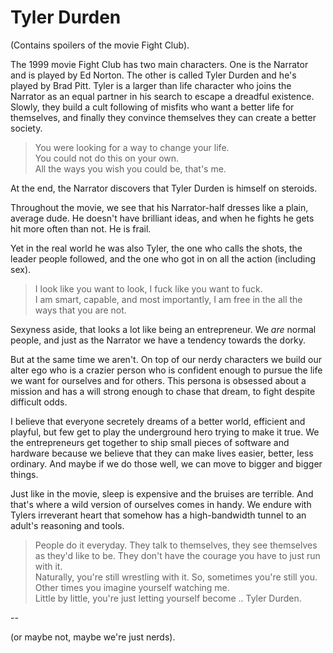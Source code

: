 # Tyler Durden

(Contains spoilers of the movie Fight Club).
 
The 1999 movie Fight Club has two main characters. One is the Narrator and is played by Ed Norton. The other is called Tyler Durden and he's played by Brad Pitt. Tyler is a larger than life character who joins the Narrator as an equal partner in his search to escape a dreadful existence. Slowly, they build a cult following of misfits who want a better life for themselves, and finally they convince themselves they can create a better society. 

> You were looking for a way to change your life.  
> You could not do this on your own.  
> All the ways you wish you could be, that's me.  

At the end, the Narrator discovers that Tyler Durden is himself on steroids.

Throughout the movie, we see that his Narrator-half dresses like a plain, average dude. He doesn't have brilliant ideas, and when he fights he gets hit more often than not. He is frail. 

Yet in the real world he was also Tyler, the one who calls the shots, the leader people followed, and the one who got in on all the action (including sex).

> I look like you want to look, I fuck like you want to fuck.  
> I am smart, capable, and most importantly, I am free in the all the ways that you are not.  

Sexyness aside, that looks a lot like being an entrepreneur. We _are_ normal people, and just as the Narrator we have a tendency towards the dorky. 

But at the same time we aren't. On top of our nerdy characters we build our alter ego who is a crazier person who is confident enough to pursue the life we want for ourselves and for others. This persona is obsessed about a mission and has a will strong enough to chase that dream, to fight despite difficult odds. 

I believe that everyone secretely dreams of a better world, efficient and playful, but few get to play the underground hero trying to make it true. We the entrepreneurs get together to ship small pieces of software and hardware because we believe that they can make lives easier, better, less ordinary. And maybe if we do those well, we can move to bigger and bigger things. 

Just like in the movie, sleep is expensive and the bruises are terrible. And that's where a wild version of ourselves comes in handy. We endure with Tylers irreverant heart that somehow has a high-bandwidth tunnel to an adult's reasoning and tools.

> People do it everyday. They talk to themselves, they see themselves as they'd like to be. They don't have the courage you have to just run with it.  
> Naturally, you're still wrestling with it. So, sometimes you're still you. Other times you imagine yourself watching me.  
> Little by little, you're just letting yourself become .. Tyler Durden.

--

(or maybe not, maybe we're just nerds).
